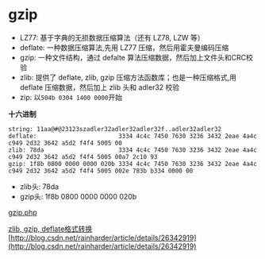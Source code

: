 # gzip

- LZ77: 基于字典的无损数据压缩算法（还有 LZ78, LZW 等）
- deflate: 一种数据压缩算法,先用 LZ77 压缩，然后用霍夫曼编码压缩
- gzip: 一种文件结构，通过 defalte 算法压缩数据，然后加上文件头和CRC校验
- zlib: 提供了 deflate, zlib, gzip 压缩方法函数库；也是一种压缩格式,用 deflate 压缩数据，然后加上 zlib 头和 adler32 校验
- zip: 以`504b 0304 1400 0000`开始

**十六进制**

```
string: 11aa@#@23123szadler32adler32adler32f..adler32adler32
deflate:                       3334 4c4c 7450 7630 3236 3432 2eae 4a4c c949 2d32 3642 a5d2 f4f4 5005 00
zlib: 78da                     3334 4c4c 7450 7630 3236 3432 2eae 4a4c c949 2d32 3642 a5d2 f4f4 5005 00a7 2c10 93
gzip: 1f8b 0800 0000 0000 020b 3334 4c4c 7450 7630 3236 3432 2eae 4a4c c949 2d32 3642 a5d2 f4f4 5005 002e 783b b334 0000 00
```

- zlib头: 78da
- gzip头: 1f8b 0800 0000 0000 020b

[gzip.php](gzip.php)

[zlib, gzip, deflate格式转换](http://www.cnblogs.com/wc1217/archive/2013/03/09/2951657.html)
[http://blog.csdn.net/rainharder/article/details/26342919](http://blog.csdn.net/rainharder/article/details/26342919)